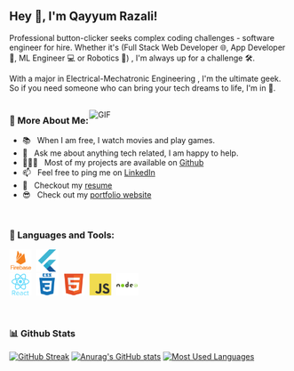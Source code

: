 ## Hey 👋, I'm Qayyum Razali!

Professional button-clicker seeks complex coding challenges - software engineer for hire. Whether it's (Full Stack Web Developer 🌐, App Developer 📱, ML Engineer 💻  or Robotics 🤖) , I'm always up for a challenge 🛠️. 

With a major in Electrical-Mechatronic Engineering , I'm the ultimate geek. So if you need someone who can bring your tech dreams to life, I'm in 🤝. 
<br/>
<br/>

<img align="right" alt="GIF" src="https://raw.githubusercontent.com/rahul-jha98/rahul-jha98/main/techstack.gif" width="360px"/>
  
### 🧐 More About Me:

- 📚 &nbsp; When I am free, I watch movies and play games. 
- 💬 &nbsp; Ask me about anything tech related, I am happy to help.
- 👨🏻‍💻 &nbsp; Most of my projects are available on [Github](https://github.com/Qayyum1999?tab=repositories)
- 📫 &nbsp; Feel free to ping me on [LinkedIn](https://www.linkedin.com/in/QayyumRazali)
- 📝 &nbsp; Checkout my [resume](https://drive.google.com/file/d/1ZpR5pVBTnl_Qybq7GE3MGy1SB1JehVSE/view?usp=sharing)
- 😎 &nbsp; Check out my [portfolio website](https://qayyumrazali-portfolio.web.app)

<br>

### 🔨 Languages and Tools:

  <img src="https://github.com/devicons/devicon/blob/master/icons/firebase/firebase-plain-wordmark.svg" title="Firebase" alt="Firebase" width="40" height="40"/>&nbsp;
   <img src="https://github.com/devicons/devicon/blob/master/icons/flutter/flutter-original.svg" title="Flutter" alt="Flutter" width="40" height="40"/>&nbsp;  
 <img src="https://github.com/devicons/devicon/blob/master/icons/react/react-original-wordmark.svg" title="React" alt="React" width="40" height="40"/>&nbsp;
  <img src="https://github.com/devicons/devicon/blob/master/icons/css3/css3-plain-wordmark.svg"  title="CSS3" alt="CSS" width="40" height="40"/>&nbsp;
  <img src="https://github.com/devicons/devicon/blob/master/icons/html5/html5-original.svg" title="HTML5" alt="HTML" width="40" height="40"/>&nbsp;
  <img src="https://github.com/devicons/devicon/blob/master/icons/javascript/javascript-original.svg" title="JavaScript" alt="JavaScript" width="40" height="40"/>&nbsp;
  <img src="https://github.com/devicons/devicon/blob/master/icons/nodejs/nodejs-original-wordmark.svg" title="NodeJS" alt="NodeJS" width="40" height="40"/>&nbsp;
  
  
<br>


### 📊 Github Stats

[![GitHub Streak](http://github-readme-streak-stats.herokuapp.com?user=Qayyum1999&theme=dark)](https://git.io/streak-stats)
[![Anurag's GitHub stats](https://github-readme-stats.vercel.app/api?username=Qayyum1999&theme=dark)](https://github.com/Qayyum1999/github-readme-stats)
[![Most Used Languages](https://github-readme-stats.vercel.app/api/top-langs/?username=Qayyum1999&theme=dark)](https://github.com/Qayyum1999/github-readme-stats)

</a>

<br>
